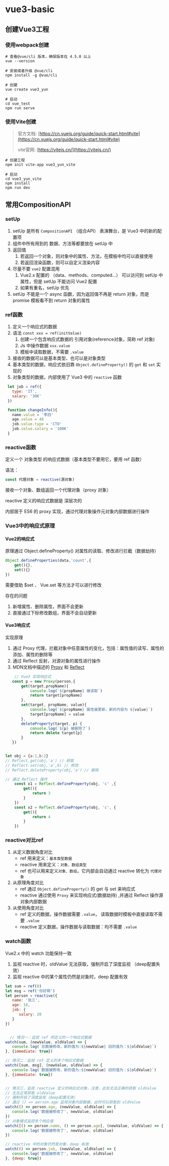 # vue3-basic
 

## 创建Vue3工程

### 使用webpack创建

```shell
# 查看@vue/cli 版本，确保版本在 4.5.0 以上
vue --version

# 安装或者升级 @vue/cli 
npm install -g @vue/cli

# 创建
vue create vue3_yun

# 启动
cd vue_test
npm run serve
```


### 使用Vite创建

>  官方文档: [https://cn.vuejs.org/guide/quick-start.html#vite](https://cn.vuejs.org/guide/quick-start.html#vite)
> 
>  vite官网: [https://vitejs.cn/](https://vitejs.cn/)

```shell
# 创建工程
npm init vite-app vue3_yun_vite

# 启动
cd vue3_yun_vite
npm install
npm run dev
```

## 常用CompositionAPI

### setUp

1. setUp 是所有 `CompositionAPI` （组合API） 表演舞台，是 Vue3 中的新的配置项
2. 组件中所有用到的 数据、方法等都要放在 setUp 中
3. 返回值
   1. 若返回一个对象，则对象中的属性、方法，在模板中均可以直接使用
   2. 若返回渲染函数，则可以自定义渲染内容
4. 尽量不要 `vue2` 配置混用
   1. Vue2.x 配置的 （data、methods、computed...） 可以访问到 setUp 中属性，但是 setUp 不能访问 Vue2 配置
   2. 如果有重名，setUp 优先
7. setUp 不能是一个 async 函数，因为返回值不再是 return 对象，而是 promise 模板看不到 return 对象的属性

### ref函数

1. 定义一个响应式的数据
2. 语法 `const xxx = ref(initValue)`
   1. 创建一个包含响应式数据的 引用对象(reference对象，简称 ref 对象)
   2. Js 中操作数据 `xxx.value`
   3. 模板中读取数据，不需要 `.value`
3. 接收的数据可以是基本类型、也可以是对象类型
4. 基本类型的数据，响应式依旧靠 `Object.defineProperty()` 的 `get` 和 `set` 实现的
5. 对象类型的数据，内部使用了 Vue3 中的 `reactive` 函数

```js
 let job = ref({
   type: 'IT',
   salary: '30K'
 })

 function changeInfo(){
   name.value = '李四'
   age.value = 48
   job.value.type = 'CTO'
   job.value.salary = '100K'
 }
```

### reactive函数

定义一个 对象类型 的响应式数据（基本类型不要用它，要用 ref 函数）

语法：

```js
const 代理对象 = reactive(源对象)
```

接收一个对象、数组返回一个代理对象（proxy 对象）

reactive 定义的响应式数据是 深层次的

内部居于 ES6 的 proxy 实现，通过代理对象操作元对象内部数据进行操作

### Vue3中的响应式原理

#### Vue2的响应式

原理通过 Object.defineProperty() 对属性的读取、修改进行拦截（数据劫持）
```js
Object.defineProperties(data,'count',{
    get(){},
    set(){}
})
```
需要借助 $set 、  Vue.set 等方法才可以进行修改

存在的问题
1. 新增属性、删除属性，界面不会更新
2. 直接通过下标修改数组，界面不会自动更新

#### Vue3响应式

实现原理
1. 通过 Proxy 代理，拦截对象中任意属性的变化，包括：属性值的读写、属性的添加、属性的删除等
2. 通过 Reflect 反射，对源对象的属性进行操作
3. MDN文档中描述的 [Proxy](https://developer.mozilla.org/zh-CN/docs/Web/JavaScript/Reference/Global_Objects/Proxy) 和 [Reflect](https://developer.mozilla.org/zh-CN/docs/Web/JavaScript/Reference/Global_Objects/Reflect)
   

```js
    // Vue3 实现响应式
   const p = new Proxy(person,{
       get(target,propName){
           console.log(`${propName} 被读取`)
           return target[propName]
       },
       set(target, propName, value){
           console.log(`${propName} 属性被更新，新的内容为 ${value}`)
           target[propName] = value
       },
       deleteProperty(target, p) {
           console.log(`${p} 被删除了`)
           return delete target[p]
       }
   })


let obj = {a:1,b:2}
// Reflect.get(obj,'a') // 获取
// Reflect.set(obj,'a',6) // 修改
// Reflect.deleteProperty(obj,'a') // 删除

// 通过 Reflect 操作
    const x1 = Reflect.defineProperty(obj, 'c' ,{
        get(){
            return 3
        }
    })
    const x2 = Reflect.defineProperty(obj, 'c', {
        get(){
            return 4
        }
    })
```

### reactive对比ref

1. 从定义数据角度对比
   + ref 用来定义：`基本类型数据`
   + reactive 用来定义：`对象、数组类型`
   + ref 也可以用来定义`对象、数组`，它内部会自动通过 reactive 转化为 `代理对象`
2. 从原理角度对比
   + ref 通过 `Object.defineProperty()` 的 get 与 set 来响应式
   + reactive 通过使用 `Proxy` 来实现响应式(数据劫持) ,并通过 Reflect 操作源对象内部数据
3. 从使用角度对比
   + ref 定义的数据，操作数据需要 `.value`， 读取数据时模板中直接读取不需要 `.value`
   + reactive 定义数据，操作数据与读取数据：均不需要 `.value`

### watch函数

Vue2.x 中的 watch 功能保持一致
1. 监视 reactive 时，oldValue 无法获取，强制开启了深度监视 （deep配置失效）
2. 监视 reactive 中的某个属性仍然是对象时，deep 配置有效

```js
let sum = ref(0)
let msg = ref('你好啊')
let person = reactive({
   name: '张三',
   age: 18,
   job: {
      salary: 20
   }
})


  // 情况一：监视 ref 所定义的一个响应式数据
watch(sum, (newValue, oldValue) => {
   console.log(`总数被修改，新的值为:${newValue} 旧的值为：${oldValue}`)
}, {immediate: true})

// 情况二：监视 ref 定义的多个响应式数据
watch([sum, msg], (newValue, oldValue) => {
   console.log(`数据被修改，新的值为:${newValue} 旧的值为：${oldValue}`)
}, {immediate: true})


// 情况三，监视 reactive 定义的响应式对象，注意，此处无法正确的获取 oldValue
// 无法正常获取 oldValue
// 强制开启了深度监视（deep配置无效）
// 通过 () => person.age 监视对象内部数据，此时可以获取到 oldValue
watch(() => person.age, (newValue, oldValue) => {
   console.log('数据被修改了', newValue, oldValue)
})
// 对象模式监控多个响应值
watch([() => person.name, () => person.age], (newValue, oldValue) => {
   console.log('数据被修改了', newValue, oldValue)
})

// reactive 中的对象仍然是对象，deep 有效
watch(() => person.job, (newValue, oldValue) => {
   console.log('数据被修改了', newValue, oldValue)
}, {deep: true})
```